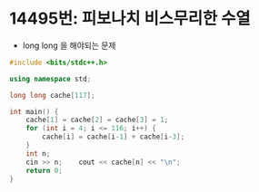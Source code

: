 # 14495번: 피보나치 비스무리한 수열

- long long 을 해야되는 문제

```cpp
#include <bits/stdc++.h>

using namespace std;

long long cache[117];

int main() {
    cache[1] = cache[2] = cache[3] = 1;
    for (int i = 4; i <= 116; i++) {
        cache[i] = cache[i-1] + cache[i-3];
    }
    int n;
	cin >> n;    cout << cache[n] << "\n";
	return 0;
}
```
